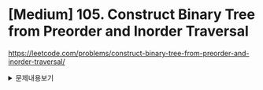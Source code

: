 # [Medium] 105. Construct Binary Tree from Preorder and Inorder Traversal

https://leetcode.com/problems/construct-binary-tree-from-preorder-and-inorder-traversal/

<details>
<summary>문제내용보기</summary>

#### 트리의 사전 순서 및 순서 순회가 주어지면 이진 트리를 구성합니다.

#### 참고 :

#### 트리에 중복이 존재하지 않는다고 가정 할 수 있습니다.

#### 예를 들어, 주어진

```
preorder = [3,9,20,15,7]
inorder = [9,3,15,20,7]
```

#### 다음 이진 트리를 반환합니다.

```
    3
   / \
  9  20
    /  \
   15   7
```

### review

`preorder`, `inorder`가 주어지면 Tree를 재구축하는 내용인데, 역으로 구현하려니 굉장히 까다로웠다.
`preorder`에서 주어진 데이터 역할은 가장 첫번째 요소는 계속 트리에 추가되는 역할
`inorder`에서 주어진 데이터의 역할은 추가된 데이터를 기점으로 left와 right로 나누는 역할이다.
이런 내용을 바탕으로 코드로 구현하면 아래와 같은 내용이 된다.

```javascript
/**
 * function TreeNode(val, left, right) {
 *     this.val = (val===undefined ? 0 : val)
 *     this.left = (left===undefined ? null : left)
 *     this.right = (right===undefined ? null : right)
 * }
 */
var add = (preorder, inorder) => {
  if (!preorder.length) return null;
  const root = new TreeNode(preorder[0]);
  const index = inorder.findIndex((e) => e === root.val);
  root.left = add(preorder.slice(1, index + 1), inorder.slice(0, index));
  root.right = add(preorder.slice(index + 1), inorder.slice(index + 1));
  return root;
};
var buildTree = function (preorder, inorder) {
  return add(preorder, inorder);
};
```
